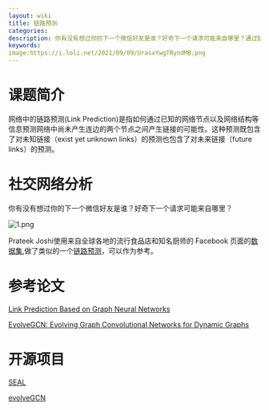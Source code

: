 ```yaml
---
layout: wiki
title: 链路预测
categories: 
description: 你有没有想过你的下一个微信好友是谁？好奇下一个请求可能来自哪里？通过链路预测来实现吧。
keywords: 
image:https://i.loli.net/2021/09/09/UrasxYwgTRyndMB.png
---
```


# 课题简介
网络中的链路预测(Link Prediction)是指如何通过已知的网络节点以及网络结构等信息预测网络中尚未产生连边的两个节点之间产生链接的可能性。这种预测既包含了对未知链接（exist yet unknown links）的预测也包含了对未来链接（future links）的预测。

# 社交网络分析
你有没有想过你的下一个微信好友是谁？好奇下一个请求可能来自哪里？


![1.png](https://i.loli.net/2021/09/09/UrasxYwgTRyndMB.png)


Prateek Joshi使用来自全球各地的流行食品店和知名厨师的 Facebook 页面的[数据集](https://networkrepository.com/fb-pages-food.php),做了类似的一个[链路预测](https://www.analyticsvidhya.com/blog/2020/01/link-prediction-how-to-predict-your-future-connections-on-facebook/)，可以作为参考。

# 参考论文


[Link Prediction Based on Graph Neural Networks](https://arxiv.org/pdf/1802.09691.pdf)

[EvolveGCN: Evolving Graph Convolutional Networks for Dynamic Graphs](https://arxiv.org/pdf/1902.10191.pdf)

# 开源项目

[SEAL](https://github.com/muhanzhang/SEAL)

[evolveGCN](https://github.com/IBM/EvolveGCN)
